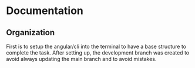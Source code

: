 # Documentation

## Organization

First is to setup the angular/cli into the terminal to have a base structure to complete the task. After setting up, the development branch was created to avoid always updating the main branch and to avoid mistakes.